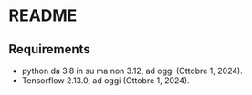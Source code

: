 # README

## Requirements

- python da 3.8 in su ma non 3.12, ad oggi (Ottobre 1, 2024).
- Tensorflow 2.13.0, ad oggi (Ottobre 1, 2024).
